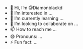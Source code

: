 - 👋 Hi, I’m @Diamonblackd
- 👀 I’m interested in ...
- 🌱 I’m currently learning ...
- 💞️ I’m looking to collaborate on ...
- 📫 How to reach me ...
- 😄 Pronouns: ...
- ⚡ Fun fact: ...

<!---
Diamonblackd/Diamonblackd is a ✨ special ✨ repository because its `README.md` (this file) appears on your GitHub profile.
You can click the Preview link to take a look at your changes.
--->

